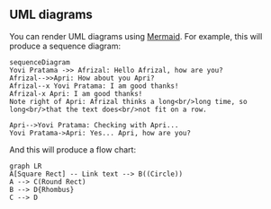 ## UML diagrams

You can render UML diagrams using [Mermaid](https://mermaidjs.github.io/). For example, this will produce a sequence diagram:

```mermaid
sequenceDiagram
Yovi Pratama ->> Afrizal: Hello Afrizal, how are you?
Afrizal-->>Apri: How about you Apri?
Afrizal--x Yovi Pratama: I am good thanks!
Afrizal-x Apri: I am good thanks!
Note right of Apri: Afrizal thinks a long<br/>long time, so long<br/>that the text does<br/>not fit on a row.

Apri-->Yovi Pratama: Checking with Apri...
Yovi Pratama->Apri: Yes... Apri, how are you?
```

And this will produce a flow chart:

```mermaid
graph LR
A[Square Rect] -- Link text --> B((Circle))
A --> C(Round Rect)
B --> D{Rhombus}
C --> D
